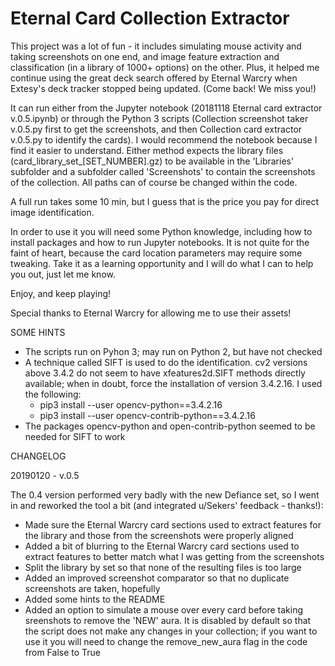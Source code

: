 # Eternal Card Collection Extractor

This project was a lot of fun - it includes simulating mouse activity and taking screenshots on one end, and image feature extraction and classification (in a library of 1000+ options) on the other. Plus, it helped me continue using the great deck search offered by Eternal Warcry when Extesy's deck tracker stopped being updated. (Come back! We miss you!)

It can run either from the Jupyter notebook (20181118 Eternal card extractor v.0.5.ipynb) or through the Python 3 scripts (Collection screenshot taker v.0.5.py first to get the screenshots, and then Collection card extractor v.0.5.py to identify the cards). I would recommend the notebook because I find it easier to understand. Either method expects the library files (card_library_set_[SET_NUMBER].gz) to be available in the 'Libraries' subfolder and a subfolder called 'Screenshots' to contain the screenshots of the collection. All paths can of course be changed within the code.

A full run takes some 10 min, but I guess that is the price you pay for direct image identification.

In order to use it you will need some Python knowledge, including how to install packages and how to run Jupyter notebooks. It is not quite for the faint of heart, because the card location parameters may require some tweaking. Take it as a learning opportunity and I will do what I can to help you out, just let me know.

Enjoy, and keep playing!

Special thanks to Eternal Warcry for allowing me to use their assets!

SOME HINTS
- The scripts run on Pyhon 3; may run on Python 2, but have not checked
- A technique called SIFT is used to do the identification. cv2 versions above 3.4.2 do not seem to have xfeatures2d.SIFT methods directly available; when in doubt, force the installation of version 3.4.2.16. I used the following:
  - pip3 install --user opencv-python==3.4.2.16
  - pip3 install --user opencv-contrib-python==3.4.2.16
- The packages opencv-python and open-contrib-python seemed to be needed for SIFT to work

CHANGELOG

20190120 - v.0.5

The 0.4 version performed very badly with the new Defiance set, so I went in and reworked the tool a bit (and integrated u/Sekers' feedback - thanks!):
- Made sure the Eternal Warcry card sections used to extract features for the library and those from the screenshots were properly aligned
- Added a bit of blurring to the Eternal Warcry card sections used to extract features to better match what I was getting from the screenshots
- Split the library by set so that none of the resulting files is too large
- Added an improved screenshot comparator so that no duplicate screenshots are taken, hopefully
- Added some hints to the README
- Added an option to simulate a mouse over every card before taking sreenshots to remove the 'NEW' aura. It is disabled by default so that the script does not make any changes in your collection; if you want to use it you will need to change the remove_new_aura flag in the code from False to True
